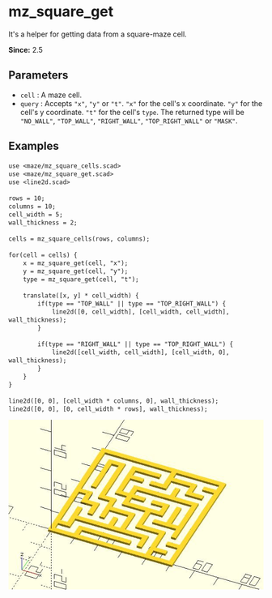 # mz_square_get

It's a helper for getting data from a square-maze cell.

**Since:** 2.5

## Parameters

- `cell` : A maze cell.
- `query` : Accepts `"x"`, `"y"` or `"t"`. `"x"` for the cell's x coordinate. `"y"` for the cell's y coordinate. `"t"` for the cell's `type`. The returned type will be `"NO_WALL"`, `"TOP_WALL"`, `"RIGHT_WALL"`, `"TOP_RIGHT_WALL"` or `"MASK"`.

## Examples
    
	use <maze/mz_square_cells.scad>
	use <maze/mz_square_get.scad>
	use <line2d.scad>

	rows = 10;
	columns = 10;
	cell_width = 5;
	wall_thickness = 2;

	cells = mz_square_cells(rows, columns);

	for(cell = cells) {
		x = mz_square_get(cell, "x");
		y = mz_square_get(cell, "y");
		type = mz_square_get(cell, "t");
		
		translate([x, y] * cell_width) {
			if(type == "TOP_WALL" || type == "TOP_RIGHT_WALL") {
				line2d([0, cell_width], [cell_width, cell_width], wall_thickness);
			}
			
			if(type == "RIGHT_WALL" || type == "TOP_RIGHT_WALL") {
				line2d([cell_width, cell_width], [cell_width, 0], wall_thickness);
			}	
		}
	}

	line2d([0, 0], [cell_width * columns, 0], wall_thickness);
	line2d([0, 0], [0, cell_width * rows], wall_thickness);

![mz_square_get](images/lib3x-mz_square_get-1.JPG)